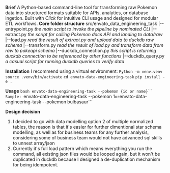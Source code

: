**Brief**
A Python-based command-line tool for transforming raw Pokemon data into structured formats suitable for APIs, analytics, or database ingetion. Built with *Click* for intuitive CLI usage and designed for modular ETL workflows.
**Core folder structure**
src/envato_data_engineering_task
|--entrypoint.py *the main script to invoke the pipeline by nominated CLI*
|--extract.py *the script for calling Pokemon docs API and landing to data/raw*
|--load.py *read the result of extract.py and upload data to duckdb raw schema*
|--transform.py *read the result of load.py and transform data from raw to pokeapi schema*
|--duckdb_connection.py *this script is returning duckdb connection to be referenced by other functions*
|--duckdb_query.py *a casual script for running duckdb queries to verify data*

**Installation**
I recommend using a virtual environment:
```Python -m venv.venv```
```source .venv/bin/activate```
```cd envato-data-engineering-task```
```pip install -e .```

**Usage**
```bash envato-data-engineering-task --pokemon {id or name}``
Sample:
```envato-data-engineering-task --pokemon 1``` or
```envato-data-engineering-task --pokemon bulbasaur```

**Design decision**
1. I decided to go with data modelling option 2 of multiple normalized tables, the reason is that it's easier for further dimentional star schema modelling, as well as for business teams for any further analysis, considering some of business team would not have advanced sql skills to unnest array/json
2. Currently it's full load pattern which means everything you run the command, all existing json files would be looped again, but it won't be duplicated in duckdb because I designed a de-duplication mechanism for being idempotent.